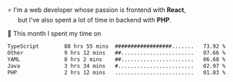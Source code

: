 ⭐ I'm a web developer whose passion is frontend with <b>React</b>,<br/>
&nbsp; &nbsp; &nbsp; but I've also spent a lot of time in backend with <b>PHP</b>.

📅 This month I spent my time on

<!--START_SECTION:waka-->

```txt
TypeScript        88 hrs 55 mins  ##################.......   73.92 %
Other             9 hrs 12 mins   ##.......................   07.66 %
YAML              8 hrs 2 mins    ##.......................   06.68 %
Java              3 hrs 34 mins   #........................   02.97 %
PHP               2 hrs 12 mins   .........................   01.83 %
```

<!--END_SECTION:waka-->
